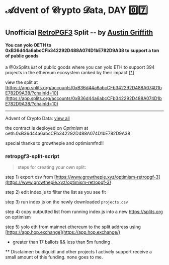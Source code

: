 # 𝓐dvent of 𝓒rypto 𝓓ata, DAY 0️⃣7️⃣

## Unofficial [RetroPGF3](https://community.optimism.io/docs/governance/retropgf-3/) Split -- by [Austin Griffith](https://twitter.com/austingriffith)

#### You can yolo OETH to 0xB36d44a6abcCFb342292D488A074D1bE782D9A38 to support a ton of public goods

a @0xSplits *list* of public goods where you can yolo ETH to support 394 projects in the ethereum ecosystem ranked by their impact [[*](https://www.growthepie.xyz/optimism-retropgf-3)]

view the split at [https://app.splits.org/accounts/0xB36d44a6abcCFb342292D488A074D1bE782D9A38/?chainId=10](https://app.splits.org/accounts/0xB36d44a6abcCFb342292D488A074D1bE782D9A38/?chainId=10)


---

Advent of Crypto Data: [view all](https://paradigmxyz.github.io/advent-of-crypto-data/)

the contract is deployed on *Optimism* at oeth:0xB36d44a6abcCFb342292D488A074D1bE782D9A38

special thanks to growthepie and optimismfnd!!


### retropgf3-split-script

> steps for creating your own split: 

step 1) export csv from [https://www.growthepie.xyz/optimism-retropgf-3](https://www.growthepie.xyz/optimism-retropgf-3)

step 2) edit index.js to filter the list as you see fit

step 3) run index.js on the newly downloaded `projects.csv`

step 4) copy outputted list from running index.js into a new https://splits.org on optimism 

step 5) yolo eth from mainnet ethereum to the split address using [https://app.hop.exchange](https://app.hop.exchange/)

* greater than 17 ballots && less than 5m funding 

** Disclaimer: buidlguidl and other projects I actively support receive a small amount of this funding. none goes to me. 